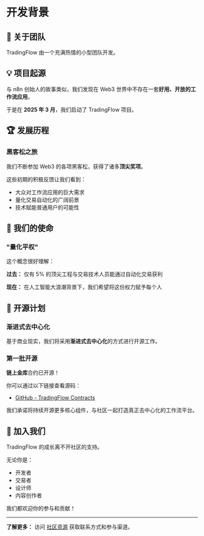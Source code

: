 # 开发背景

## 👥 关于团队

TradingFlow 由一个充满热情的小型团队开发。

## 💡 项目起源

与 n8n 创始人的故事类似，我们发现在 Web3 世界中不存在一套**好用、开放的工作流应用**。

于是在 **2025 年 3 月**，我们启动了 TradingFlow 项目。

## 🏆 发展历程

### 黑客松之旅
我们不断参加 Web3 的各项黑客松，获得了诸多**顶尖奖项**。

这些初期的积极反馈让我们看到：
- 大众对工作流应用的巨大需求
- 量化交易自动化的广阔前景
- 技术赋能普通用户的可能性

## 🎯 我们的使命

### "量化平权"
这个概念很好理解：

**过去：** 仅有 5% 的顶尖工程与交易技术人员能通过自动化交易获利

**现在：** 在人工智能大浪潮背景下，我们希望将这份权力赋予每个人

## 🌱 开源计划

### 渐进式去中心化
基于商业现实，我们将采用**渐进式去中心化**的方式进行开源工作。

### 第一批开源
**链上金库**合约已开源！

你可以通过以下链接查看源码：
- [GitHub - TradingFlow Contracts](https://github.com/TradingFlow-OpenSource/tradingflow-contracts)

我们承诺将持续开源更多核心组件，与社区一起打造真正去中心化的工作流平台。

## 🤝 加入我们

TradingFlow 的成长离不开社区的支持。

无论你是：
- 开发者
- 交易者
- 设计师
- 内容创作者

我们都欢迎你的参与和贡献！

---

**了解更多：** 访问 [社区资源](../resources/community-resources.md) 获取联系方式和参与渠道。
